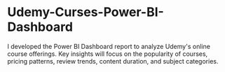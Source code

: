 # Udemy-Curses-Power-BI-Dashboard
I developed the Power BI Dashboard report to analyze Udemy's online course offerings. Key insights will focus on the popularity of courses, pricing patterns, review trends, content duration, and subject categories. 
